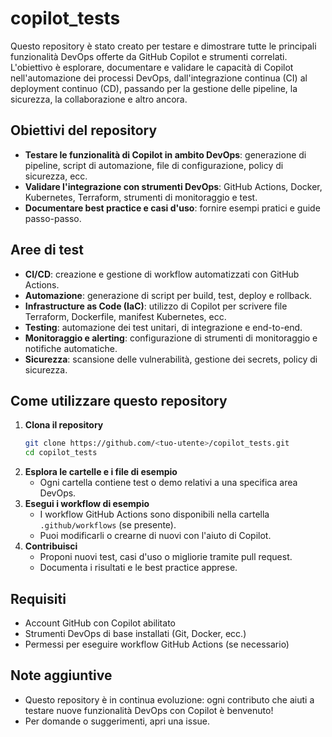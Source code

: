 # copilot_tests

Questo repository è stato creato per testare e dimostrare tutte le principali funzionalità DevOps offerte da GitHub Copilot e strumenti correlati. L'obiettivo è esplorare, documentare e validare le capacità di Copilot nell'automazione dei processi DevOps, dall'integrazione continua (CI) al deployment continuo (CD), passando per la gestione delle pipeline, la sicurezza, la collaborazione e altro ancora.

## Obiettivi del repository
- **Testare le funzionalità di Copilot in ambito DevOps**: generazione di pipeline, script di automazione, file di configurazione, policy di sicurezza, ecc.
- **Validare l'integrazione con strumenti DevOps**: GitHub Actions, Docker, Kubernetes, Terraform, strumenti di monitoraggio e test.
- **Documentare best practice e casi d'uso**: fornire esempi pratici e guide passo-passo.

## Aree di test
- **CI/CD**: creazione e gestione di workflow automatizzati con GitHub Actions.
- **Automazione**: generazione di script per build, test, deploy e rollback.
- **Infrastructure as Code (IaC)**: utilizzo di Copilot per scrivere file Terraform, Dockerfile, manifest Kubernetes, ecc.
- **Testing**: automazione dei test unitari, di integrazione e end-to-end.
- **Monitoraggio e alerting**: configurazione di strumenti di monitoraggio e notifiche automatiche.
- **Sicurezza**: scansione delle vulnerabilità, gestione dei secrets, policy di sicurezza.

## Come utilizzare questo repository
1. **Clona il repository**
   ```bash
   git clone https://github.com/<tuo-utente>/copilot_tests.git
   cd copilot_tests
   ```
2. **Esplora le cartelle e i file di esempio**
   - Ogni cartella contiene test o demo relativi a una specifica area DevOps.
3. **Esegui i workflow di esempio**
   - I workflow GitHub Actions sono disponibili nella cartella `.github/workflows` (se presente).
   - Puoi modificarli o crearne di nuovi con l'aiuto di Copilot.
4. **Contribuisci**
   - Proponi nuovi test, casi d'uso o migliorie tramite pull request.
   - Documenta i risultati e le best practice apprese.

## Requisiti
- Account GitHub con Copilot abilitato
- Strumenti DevOps di base installati (Git, Docker, ecc.)
- Permessi per eseguire workflow GitHub Actions (se necessario)

## Note aggiuntive
- Questo repository è in continua evoluzione: ogni contributo che aiuti a testare nuove funzionalità DevOps con Copilot è benvenuto!
- Per domande o suggerimenti, apri una issue.
